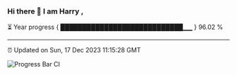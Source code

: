 ### Hi there 👋 I am Harry , 

⏳ Year progress { ████████████████████████████▁▁ } 96.02 %

---

⏰ Updated on Sun, 17 Dec 2023 11:15:28 GMT

![Progress Bar CI](https://github.com/duykhang68/duykhang68/workflows/Progress%20Bar%20CI/badge.svg)
